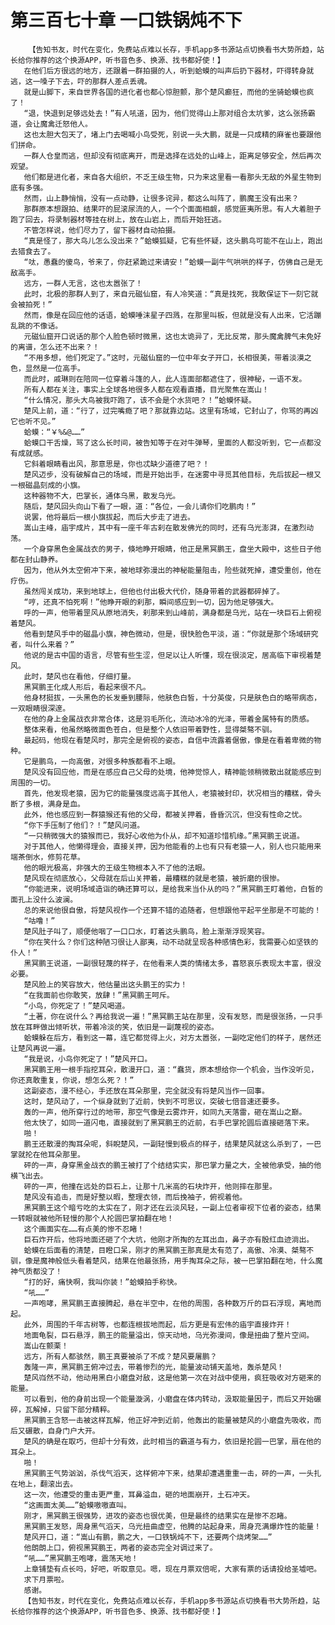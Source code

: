 # 第三百七十章 一口铁锅炖不下
        【告知书友，时代在变化，免费站点难以长存，手机app多书源站点切换看书大势所趋，站长给你推荐的这个换源APP，听书音色多、换源、找书都好使！】
       在他们后方很远的地方，还跟着一群拍摄的人，听到蛤蟆的叫声后扔下器材，吓得转身就逃，这一嗓子下去，吓的那群人差点丢魂。
       就是山脚下，来自世界各国的进化者也都心惊胆颤，那个楚风癫狂，而他的坐骑蛤蟆也疯了！
       “退，快退到足够远处去！”有人吼道，因为，他们觉得山上那对组合太坑爹，这么张扬霸道，会让魔禽迁怒他人。
       这也太胆大包天了，堵上门去喝喊小鸟受死，别说一头大鹏，就是一只成精的麻雀也要跟他们拼命。
       一群人仓皇而逃，但却没有彻底离开，而是选择在远处的山峰上，距离足够安全，然后再次观望。
       他们都是进化者，来自各大组织，不乏王级生物，只为来这里看一看那头无敌的外星生物到底有多强。
       然而，山上静悄悄，没有一点动静，让很多诧异，都这么叫阵了，鹏魔王没有出来？
       那群原本想跟拍、结果吓的屁滚尿流的人，一个个面面相觑，感觉匪夷所思。有人大着胆子跑了回去，将录制器材等挂在树上，放在山岩上，而后开始狂逃。
       不管怎样说，他们尽力了，留下器材自动拍摄。
       “真是怪了，那大鸟儿怎么没出来？”蛤蟆狐疑，它有些怀疑，这头鹏鸟可能不在山上，跑出去猎食去了。
       “呔，愚蠢的傻鸟，爷来了，你赶紧跪过来请安！”蛤蟆一副牛气哄哄的样子，仿佛自己是无敌高手。
       远方，一群人无言，这也太嚣张了！
       此时，北极的那群人到了，来自元磁仙窟，有人冷笑道：“真是找死，我敢保证下一刻它就会被拍死！”
       然而，像是在回应他的话语，蛤蟆唾沫星子四溅，在那里叫板，但就是没有人出来，它活蹦乱跳的不像话。
       元磁仙窟开口说话的那个人脸色顿时微黑，这也太诡异了，无比反常，那头魔禽脾气未免好的离谱，怎么还不出来？！
       “不用多想，他们死定了。”这时，元磁仙窟的一位中年女子开口，长相很美，带着淡漠之色，显然是一位高手。
       而此时，戚琳则在陪同一位穿着斗篷的人，此人连面部都遮住了，很神秘，一语不发。
       所有人都在关注，事实上全球各地很多人都在观看直播，目光聚焦在嵩山！
       “什么情况，那头大鸟被我吓跑了，该不会是个水货吧？！”蛤蟆怀疑。
       楚风上前，道：“行了，过完嘴瘾了吧？那就靠边站。这里有场域，它封山了，你骂的再凶它也听不见。”
       蛤蟆：“￥%&@……”
       蛤蟆口干舌燥，骂了这么长时间，被告知等于在对牛弹琴，里面的人都没听到，它一点都没有成就感。
       它斜着眼睛看出风，那意思是，你也忒缺少道德了吧？！
       楚风迈步，没有破解自己的场域，而是开始出手，在迷雾中寻觅其他目标，先后拔起一根又一根磁晶刻成的小旗。
       这种器物不大，巴掌长，通体乌黑，散发乌光。
       随后，楚风回头向山下看了一眼，道：“各位，一会儿请你们吃鹏肉！”
       说罢，他将最后一根小旗拔起，而后大步走了进去。
       嵩山主峰，庙宇成片，其中有一座千年古刹在散发佛光的同时，还有乌光澎湃，在激烈动荡。
       一个身穿黑色金属战衣的男子，倏地睁开眼睛，他正是黑冥鹏王，盘坐大殿中，这些日子他都在封山静养。
       因为，他从外太空俯冲下来，被地球弥漫出的神秘能量阻击，险些就死掉，遭受重创，他在疗伤。
       虽然闯关成功，来到地球上，但他也付出极大代价，随身带着的武器都碎掉了。
       “哼，还真不怕死啊！”他睁开眼的刹那，瞬间感应到一切，因为他足够强大。
       呼的一声，他带着罡风从原地消失，刹那来到山峰前，满身都是乌光，站在一块巨石上俯视着楚风。
       他看到楚风手中的磁晶小旗，神色微动，但是，很快脸色平淡，道：“你就是那个场域研究者，叫什么来着？”
       他说的是古中国的语言，尽管有些生涩，但足以让人听懂，现在很淡定，居高临下审视着楚风。
       此时，楚风也在看他，仔细打量。
       黑冥鹏王化成人形后，看起来很不凡。
       他身材挺拔，一头黑色的长发垂到腰际，他肤色白皙，十分英俊，只是肤色白的略带病态，一双眼睛很深邃。
       在他的身上金属战衣非常合体，这是羽毛所化，流动冰冷的光泽，带着金属特有的质感。
       整体来看，他虽然略微面色苍白，但是整个人依旧带着野性，显得桀骜不驯。
       最起码，他现在看楚风时，那完全是俯视的姿态，自信中流露着倨傲，像是在看着卑微的物种。
       它是鹏鸟，一向高傲，对很多种族都看不上眼。
       楚风没有回应他，而是在感应自己父母的处境，他神觉惊人，精神能领稍微散出就能感应到周围的一切。
       首先，他发现老猿，因为它的能量强度远高于其他人，老猿被封印，状况相当的糟糕，骨头断了多根，满身是血。
       此外，他也感应到一群猿猴还有他的父母，都被关押着，昏昏沉沉，但没有性命之忧。
       “你下手压制了他们？！”楚风问道。
       “一只稍微强大的猿猴而已，我好心收他为仆从，却不知道珍惜机缘。”黑冥鹏王说道。
       对于其他人，他懒得理会，直接关押，因为他能看的上也有只有老猿一人，别人也只能用来端茶倒水，修剪花草。
       他的眼光极高，非强大的王级生物根本入不了他的法眼。
       楚风现在彻底放心，父母就在后山关押着，最糟糕的就是老猿，被折磨的很惨。
       “你能进来，说明场域造诣的确还算可以，是给我来当仆从的吗？”黑冥鹏王盯着他，白皙的面孔上没什么波澜。
       总的来说他很自傲，将楚风视作一个还算不错的追随者，但想跟他平起平坐那是不可能的！
       “咕噜！”
       楚风肚子叫了，顺便他咽了一口口水，盯着这头鹏鸟，脸上渐渐浮现笑容。
       “你在笑什么？你们这种陋习很让人鄙夷，动不动就呈现各种感情色彩，我需要心如坚铁的仆人！”
       黑冥鹏王说道，一副很轻蔑的样子，在他看来人类的情绪太多，喜怒哀乐表现太丰富，很没必要。
       楚风脸上的笑容放大，他估量出这头鹏王的实力！
       “在我面前也你敢笑，放肆！”黑冥鹏王呵斥。
       “小鸟，你死定了！”楚风喝道。
       “土著，你在说什么？再给我说一遍！”黑冥鹏王站在那里，没有发怒，而是很张扬，一只手放在耳畔做出倾听状，带着冷淡的笑，依旧是一副蔑视的姿态。
       蛤蟆躲在后方，看到这一幕，连它都觉得上火，对方太嚣张，一副吃定他们的样子，居然还让楚风再说一遍。
       “我是说，小鸟你死定了！”楚风开口。
       黑冥鹏王用一根手指挖耳朵，散漫开口，道：“蠢货，原本想给你一个机会，当作没听见，你还真敢重复，你说，想怎么死？！”
       这副姿态，漫不经心，手还放在耳朵那里，完全就没有将楚风当作一回事。
       这时，楚风动了，一个纵身就到了近前，快到不可思议，突破七倍音速还要多。
       轰的一声，他所穿行过的地带，那空气像是云雾炸开，如同九天落雷，砸在嵩山之巅。
       他太快了，如同一道闪电，直接就到了黑冥鹏王的近前，右手巴掌抡圆后直接砸落下来。
       啪！
       鹏王还散漫的掏耳朵呢，斜睨楚风，一副轻慢到极点的样子，结果楚风就这么杀到了，一巴掌就抡在他耳朵那里。
       砰的一声，身穿黑金战衣的鹏王被打了个结结实实，那巴掌力量之大，全被他承受，抽的他横飞出去。
       砰的一声，他撞在远处的巨石上，让那十几米高的石块炸开，他则摔在那里。
       楚风没有追击，而是好整以暇，整理衣领，而后挽袖子，俯视着他。
       黑冥鹏王这个暗亏吃的太实在了，刚才还在云淡风轻，一副上位者审视下位者的姿态，结果一转眼就被他所轻慢的那个人抡圆巴掌拍翻在地！
       这个画面实在……有点美的惨不忍睹！
       巨石炸开后，他将地面还砸了个大坑，他刚才所掏的左耳出血，鼻子亦有殷红血迹淌出。
       蛤蟆在后面看的清楚，目瞪口呆，刚才的黑冥鹏王那真是太有范了，高傲、冷漠、桀骜不驯，像是魔神般低头看着楚风，结果在他最张扬，用手掏耳朵之际，被一巴掌拍翻在地，什么魔神气质都没了！
       “打的好，痛快啊，我叫你装！”蛤蟆拍手称快。
       “吼……”
       一声咆哮，黑冥鹏王直接腾起，悬在半空中，在他的周围，各种数万斤的巨石浮现，离地而起。
       此外，周围的千年古树等，也都连根拔地而起，后方更是有宏伟的庙宇直接炸开！
       地面龟裂，巨石悬浮，鹏王的能量溢出，惊天动地，乌光弥漫间，像是扭曲了整片空间。
       嵩山在颤栗！
       远方，所有人都骇然，鹏王真要被杀了不成？楚风要屠鹏？
       轰隆一声，黑冥鹏王俯冲过去，带着惨烈的光，能量波动铺天盖地，轰杀楚风！
       楚风岿然不动，他动用黑白小磨盘对敌，这是他第一次在对战中使用，疯狂吸收对方砸来的能量。
       可以看到，他的身前出现一个能量漩涡，小磨盘在体内转动，汲取能量因子，而后又开始碾碎，瓦解掉，只留下部分精粹。
       黑冥鹏王含怒一击被这样瓦解，他正好冲到近前，他轰出的能量被楚风的小磨盘先吸收，而后又碾散，自身门户大开。
       楚风的确是在取巧，但却十分有效，此时相当的霸道与有力，依旧是抡圆一巴掌，扇在他的耳朵上。
       啪！
       黑冥鹏王气势汹汹，杀伐气滔天，这样俯冲下来，结果却遭遇重重一击，砰的一声，一头扎在地上，翻滚出去。
       这一次，他遭受的重击更严重，耳鼻溢血，砸的地面崩开，土石冲天。
       “这画面太美……”蛤蟆嗷嗷直叫。
       刚才，黑冥鹏王很强势，进攻的姿态也很优美，但是最终的结果实在是惨不忍睹。
       黑冥鹏王发怒，周身黑气滔天，乌光扭曲虚空，他腾的站起身来，周身充满爆炸性的能量！
       楚风开口，道：“嵩山有鹏，鹏之大，一口铁锅炖不下，还要两个烧烤架……”
       他朗朗上口，俯视黑冥鹏王，两者的姿态完全对调过来了。
       “吼……”黑冥鹏王咆哮，震荡天地！
       上章铺垫有点长吗，好吧，听取意见。嗯，现在月票双倍呢，大家有票的话请投给圣墟吧。
       求下月票啦。
       感谢。
       【告知书友，时代在变化，免费站点难以长存，手机app多书源站点切换看书大势所趋，站长给你推荐的这个换源APP，听书音色多、换源、找书都好使！】